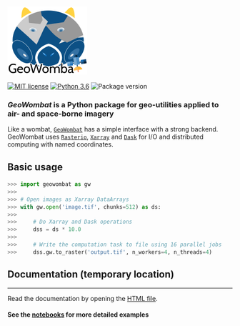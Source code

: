 ![](data/logo.png)

[![MIT license](https://img.shields.io/badge/License-MIT-black.svg)](https://lbesson.mit-license.org/)
[![Python 3.6](https://img.shields.io/badge/python-3.7-black.svg)](https://www.python.org/downloads/release/python-360/)
![Package version](https://img.shields.io/badge/version-1.3.3b-blue.svg?cacheSeconds=2592000)

### *GeoWombat* is a Python package for geo-utilities applied to air- and space-borne imagery

Like a wombat, [`GeoWombat`](https://github.com/jgrss/geowombat) has a simple interface with a strong backend. GeoWombat uses
[`Rasterio`](https://github.com/mapbox/rasterio), [`Xarray`](http://xarray.pydata.org/en/stable/) and [`Dask`](https://dask.org/) 
for I/O and distributed computing with named coordinates.

## Basic usage

```python
>>> import geowombat as gw
>>>
>>> # Open images as Xarray DataArrays
>>> with gw.open('image.tif', chunks=512) as ds:
>>>
>>>     # Do Xarray and Dask operations
>>>     dss = ds * 10.0
>>>
>>>     # Write the computation task to file using 16 parallel jobs
>>>     dss.gw.to_raster('output.tif', n_workers=4, n_threads=4)
```

## Documentation (temporary location)
---

Read the documentation by opening the [HTML file](https://github.com/jgrss/geowombat/tree/master/doc/build/html/index.html).

#### See the [notebooks](https://github.com/jgrss/geowombat/tree/master/notebooks) for more detailed examples
